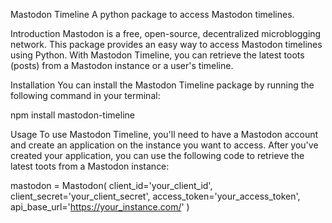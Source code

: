 Mastodon Timeline
A python package to access Mastodon timelines.

Introduction
Mastodon is a free, open-source, decentralized microblogging network. This package provides an easy way to access Mastodon timelines using Python. With Mastodon Timeline, you can retrieve the latest toots (posts) from a Mastodon instance or a user's timeline.

Installation
You can install the Mastodon Timeline package by running the following command in your terminal:

npm install mastodon-timeline

Usage
To use Mastodon Timeline, you'll need to have a Mastodon account and create an application on the instance you want to access. After you've created your application, you can use the following code to retrieve the latest toots from a Mastodon instance:

mastodon = Mastodon(
    client_id='your_client_id',
    client_secret='your_client_secret',
    access_token='your_access_token',
    api_base_url='https://your_instance.com/'
)
